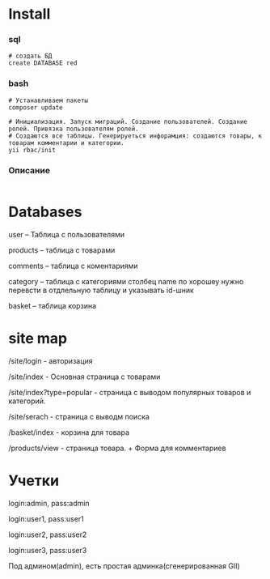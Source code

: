 # Install

### sql
~~~
# создать БД
create DATABASE red
~~~
### bash
~~~
# Устанавливаем пакеты 
composer update

# Инициализация. Запуск миграций. Создание пользователей. Создание ролей. Привязка пользователям ролей.
# Создаются все таблицы. Генерируеться инфорамция: создаются товары, к товарам комментарии и категории.
yii rbac/init
~~~



### Описание
~~~

~~~



# Databases
user – Таблица с пользователями

products – таблица с товарами

comments – таблица с коментариями

category – таблица с категориями
столбец name по хорошеу нужно перевсти в отдлельную таблицу и указывать id-шник

basket – таблица корзина


# site map
/site/login - авторизация

/site/index - Основная страница с товарами

/site/index?type=popular - страница с выводом популярных товаров и категорий. 

/site/serach - страница с выводм поиска

/basket/index - корзина для товара

/products/view - страница товара. + Форма для комментариев



# Учетки
login:admin, pass:admin

login:user1, pass:user1

login:user2, pass:user2

login:user3, pass:user3

Под админом(admin), есть простая админка(сгенерированная GII)


